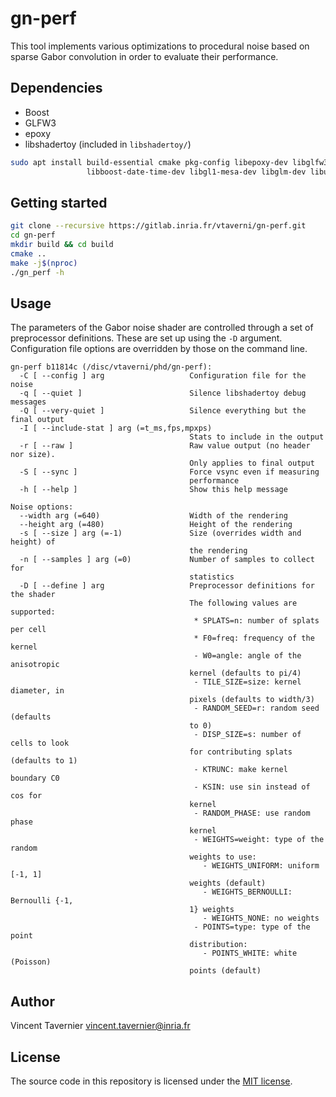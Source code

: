 # gn-perf

This tool implements various optimizations to procedural noise based on sparse Gabor
convolution in order to evaluate their performance.

## Dependencies

* Boost
* GLFW3
* epoxy
* libshadertoy (included in `libshadertoy/`)

```bash
sudo apt install build-essential cmake pkg-config libepoxy-dev libglfw3-dev libboost-filesystem-dev \
                 libboost-date-time-dev libgl1-mesa-dev libglm-dev libunwind-dev
```

## Getting started

```bash
git clone --recursive https://gitlab.inria.fr/vtaverni/gn-perf.git
cd gn-perf
mkdir build && cd build
cmake ..
make -j$(nproc)
./gn_perf -h
```

## Usage

The parameters of the Gabor noise shader are controlled through a set of preprocessor
definitions. These are set up using the `-D` argument. Configuration file options are
overridden by those on the command line.

    gn-perf b11814c (/disc/vtaverni/phd/gn-perf):
      -C [ --config ] arg                   Configuration file for the noise
      -q [ --quiet ]                        Silence libshadertoy debug messages
      -Q [ --very-quiet ]                   Silence everything but the final output
      -I [ --include-stat ] arg (=t_ms,fps,mpxps)
                                            Stats to include in the output
      -r [ --raw ]                          Raw value output (no header nor size). 
                                            Only applies to final output
      -S [ --sync ]                         Force vsync even if measuring 
                                            performance
      -h [ --help ]                         Show this help message
    
    Noise options:
      --width arg (=640)                    Width of the rendering
      --height arg (=480)                   Height of the rendering
      -s [ --size ] arg (=-1)               Size (overrides width and height) of 
                                            the rendering
      -n [ --samples ] arg (=0)             Number of samples to collect for 
                                            statistics
      -D [ --define ] arg                   Preprocessor definitions for the shader
                                            The following values are supported: 
                                             * SPLATS=n: number of splats per cell
                                             * F0=freq: frequency of the kernel
                                             - W0=angle: angle of the anisotropic 
                                            kernel (defaults to pi/4)
                                             - TILE_SIZE=size: kernel diameter, in 
                                            pixels (defaults to width/3)
                                             - RANDOM_SEED=r: random seed (defaults
                                            to 0)
                                             - DISP_SIZE=s: number of cells to look
                                            for contributing splats (defaults to 1)
                                             - KTRUNC: make kernel boundary C0
                                             - KSIN: use sin instead of cos for 
                                            kernel
                                             - RANDOM_PHASE: use random phase 
                                            kernel
                                             - WEIGHTS=weight: type of the random 
                                            weights to use:
                                               - WEIGHTS_UNIFORM: uniform [-1, 1] 
                                            weights (default)
                                               - WEIGHTS_BERNOULLI: Bernoulli {-1, 
                                            1} weights
                                               - WEIGHTS_NONE: no weights
                                             - POINTS=type: type of the point 
                                            distribution:
                                               - POINTS_WHITE: white (Poisson) 
                                            points (default)

## Author

Vincent Tavernier <vincent.tavernier@inria.fr>

## License

The source code in this repository is licensed under the [MIT license](LICENSE).
